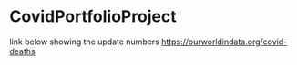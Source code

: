 # CovidPortfolioProject
link below showing the update numbers
https://ourworldindata.org/covid-deaths
